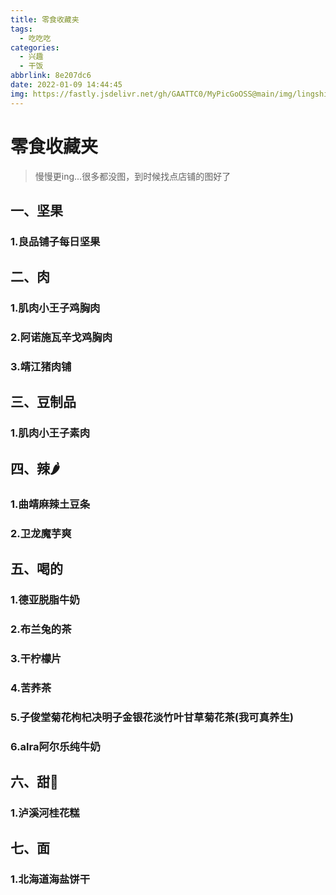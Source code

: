 ```yaml
---
title: 零食收藏夹
tags:
  - 吃吃吃
categories:
  - 兴趣
  - 干饭
abbrlink: 8e207dc6
date: 2022-01-09 14:44:45
img: https://fastly.jsdelivr.net/gh/GAATTC0/MyPicGoOSS@main/img/lingshi111.jpg
---
```


# 零食收藏夹

> 慢慢更ing...很多都没图，到时候找点店铺的图好了

## 一、坚果

### 1.良品铺子每日坚果

### 

## 二、肉

### 1.肌肉小王子鸡胸肉

### 2.阿诺施瓦辛戈鸡胸肉

### 3.靖江猪肉铺

## 三、豆制品

### 1.肌肉小王子素肉

## 四、辣🌶

### 1.曲靖麻辣土豆条

### 2.卫龙魔芋爽

## 五、喝的

### 1.德亚脱脂牛奶

### 2.布兰兔的茶

### 3.干柠檬片

### 4.苦荞茶

### 5.子俊堂菊花枸杞决明子金银花淡竹叶甘草菊花茶(我可真养生)

### 6.alra阿尔乐纯牛奶

## 六、甜🎂

### 1.泸溪河桂花糕

## 七、面

### 1.北海道海盐饼干